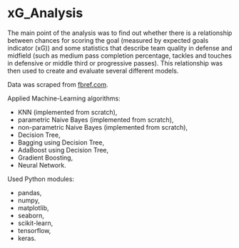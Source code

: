 # xG_Analysis
The main point of the analysis was to find out whether there is a relationship between chances for scoring the goal (measured by expected goals indicator (xG)) and some statistics that describe team quality in defense and midfield (such as medium pass completion percentage, tackles and touches in defensive or middle third or progressive passes). This relationship was then used to create and evaluate several different models.

Data was scraped from [fbref.com](https://www.fbref.com).

Applied Machine-Learning algorithms:
- KNN (implemented from scratch),
- parametric Naive Bayes (implemented from scratch),
- non-parametric Naive Bayes (implemented from scratch),
- Decision Tree,
- Bagging using Decision Tree,
- AdaBoost using Decision Tree,
- Gradient Boosting,
- Neural Network.

Used Python modules:
- pandas,
- numpy,
- matplotlib,
- seaborn,
- scikit-learn,
- tensorflow,
- keras.
